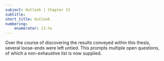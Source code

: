 ```yaml
---
subject: Outlook | Chapter 13
subtitle:
short_title: Outlook 
numbering: 
    enumerator: 13.%s
---
```


Over the course of discovering the results conveyed within this thesis, several loose-ends were left untied. This prompts multiple open questions, of which a non-exhaustive list is now supplied.